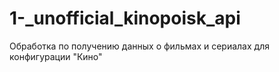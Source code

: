 # 1-_unofficial_kinopoisk_api
Обработка по получению данных о фильмах и сериалах для конфигурации "Кино"
